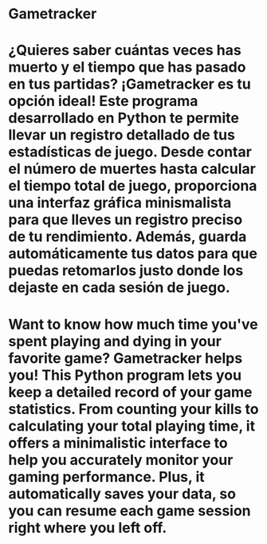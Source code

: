 # Gametracker


# ¿Quieres saber cuántas veces has muerto y el tiempo que has pasado en tus partidas? ¡Gametracker es tu opción ideal! Este programa desarrollado en Python te permite llevar un registro detallado de tus estadísticas de juego. Desde contar el número de muertes hasta calcular el tiempo total de juego, proporciona una interfaz gráfica  minismalista para que lleves un registro preciso de tu rendimiento. Además, guarda automáticamente tus datos para que puedas retomarlos justo donde los dejaste en cada sesión de juego.

# Want to know how much time you've spent playing and dying in your favorite game? Gametracker helps you! This Python program lets you keep a detailed record of your game statistics. From counting your kills to calculating your total playing time, it offers a minimalistic interface to help you accurately monitor your gaming performance. Plus, it automatically saves your data, so you can resume each game session right where you left off.
